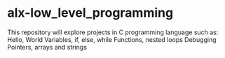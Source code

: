 # alx-low_level_programming
This repository will explore projects in C programming language such as:
Hello, World
Variables, if, else, while
Functions, nested loops 
Debugging
Pointers, arrays and strings  
